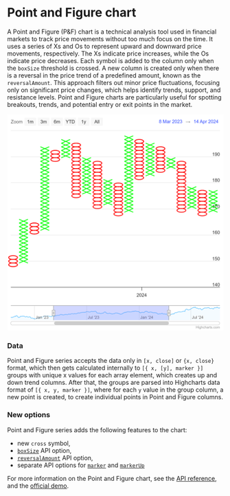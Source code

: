 Point and Figure chart
================


A Point and Figure (P&F) chart is a technical analysis tool used in financial markets to track price movements without too much focus on the time. It uses a series of Xs and Os to represent upward and downward price movements, respectively. The Xs indicate price increases, while the Os indicate price decreases. Each symbol is added to the column only when the `boxSize` threshold is crossed. A new column is created only when there is a reversal in the price trend of a predefined amount, known as the `reversalAmount`. This approach filters out minor price fluctuations, focusing only on significant price changes, which helps identify trends, support, and resistance levels. Point and Figure charts are particularly useful for spotting breakouts, trends, and potential entry or exit points in the market.

![pointandfigure.png](pointandfigure.png)


### Data

Point and Figure series accepts the data only in `[x, close]` or `{x, close}` format, which then gets calculated internally to `[{ x, [y], marker }]` groups with unique x values for each array element, which creates up and down trend columns. After that, the groups are parsed into Highcharts data format of `[{ x, y, marker }]`, where for each `y` value in the group column, a new point is created, to create individual points in Point and Figure columns.

### New options
Point and Figure series adds the following features to the chart:
- new `cross` symbol,
- [`boxSize`](https://api.highcharts.com/highstock/plotOptions.pointandfigure.boxSize) API option,
- [`reversalAmount`](https://api.highcharts.com/highstock/plotOptions.pointandfigure.reversalAmount) API option,
- separate API options for [`marker`](https://api.highcharts.com/highstock/plotOptions.pointandfigure.marker) and [`markerUp`](https://api.highcharts.com/highstock/plotOptions.pointandfigure.markerUp)



For more information on the Point and Figure chart, see the [API reference](https://api.highcharts.com/highstock/plotOptions.pointandfigure), and the [official demo](https://www.highcharts.com/samples/embed/stock/demo/pointandfigure).
